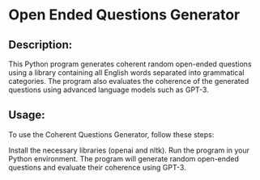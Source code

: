 # Open Ended Questions Generator

## Description:

This Python program generates coherent random open-ended questions using a library containing all English words separated into grammatical categories. The program also evaluates the coherence of the generated questions using advanced language models such as GPT-3.

## Usage:

To use the Coherent Questions Generator, follow these steps:

Install the necessary libraries (openai and nltk).
Run the program in your Python environment.
The program will generate random open-ended questions and evaluate their coherence using GPT-3.

